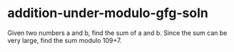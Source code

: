 # addition-under-modulo-gfg-soln
Given two numbers a and b, find the sum of a and b. Since the sum can be very large, find the sum modulo 109+7.
